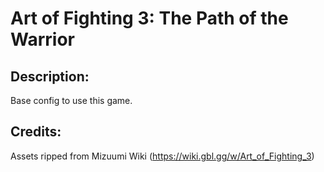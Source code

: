 # Art of Fighting 3: The Path of the Warrior

## Description: 

Base config to use this game.

## Credits: 

Assets ripped from Mizuumi Wiki (https://wiki.gbl.gg/w/Art_of_Fighting_3)

